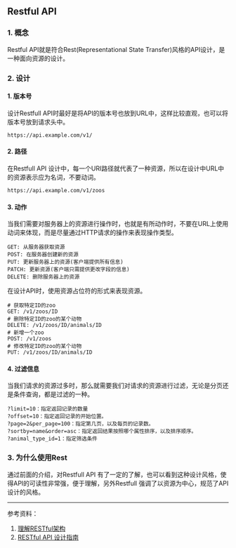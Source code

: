 ## Restful API


### 1. 概念
Restful API就是符合Rest(Representational State Transfer)风格的API设计，是一种面向资源的设计。

### 2. 设计
#### 1. 版本号
设计Restfull API时最好是将API的版本号也放到URL中，这样比较直观，也可以将版本号放到请求头中。
```
https://api.example.com/v1/
```

#### 2. 路径
在Restfull API 设计中，每一个URI路径就代表了一种资源，所以在设计中URL中的资源表示应为名词，不要动词。
```
https://api.example.com/v1/zoos
```

#### 3. 动作
当我们需要对服务器上的资源进行操作时，也就是有所动作时，不要在URL上使用动词来体现，而是尽量通过HTTP请求的操作来表现操作类型。
```
GET: 从服务器获取资源
POST: 在服务器创建新的资源
PUT: 更新服务器上的资源(客户端提供所有信息)
PATCH: 更新资源(客户端只需提供更改字段的信息)
DELETE: 删除服务器上的资源
```

在设计API时，使用资源占位符的形式来表现资源。
```
# 获取特定ID的zoo
GET: /v1/zoos/ID
# 删除特定ID的zoo的某个动物
DELETE: /v1/zoos/ID/animals/ID
# 新增一个zoo
POST: /v1/zoos
# 修改特定ID的zoo的某个动物
PUT: /v1/zoos/ID/animals/ID
```

#### 4. 过滤信息
当我们请求的资源过多时，那么就需要我们对请求的资源进行过滤，无论是分页还是条件查询，都是过滤的一种。
```
?limit=10：指定返回记录的数量
?offset=10：指定返回记录的开始位置。
?page=2&per_page=100：指定第几页，以及每页的记录数。
?sortby=name&order=asc：指定返回结果按照哪个属性排序，以及排序顺序。
?animal_type_id=1：指定筛选条件
```

### 3. 为什么使用Rest
通过前面的介绍，对Restfull API 有了一定的了解，也可以看到这种设计风格，使得API的可读性非常强，便于理解，另外Restfull 强调了以资源为中心，规范了API设计的风格。

----------------------------------------------
参考资料：
1. [理解RESTful架构](http://www.ruanyifeng.com/blog/2011/09/restful.html)
2. [RESTful API 设计指南](http://www.ruanyifeng.com/blog/2014/05/restful_api.html)